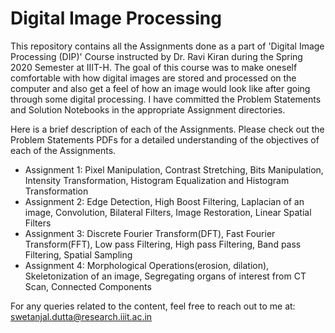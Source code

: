 # Digital Image Processing

This repository contains all the Assignments done as a part of 'Digital Image Processing (DIP)' Course instructed by Dr. Ravi Kiran during the Spring 2020 Semester at IIIT-H. The goal of this course was to make oneself comfortable with how digital images are stored and processed on the computer and also get a feel of how an image would look like after going through some digital processing. I have committed the Problem Statements and Solution Notebooks in the appropriate Assignment directories.

Here is a brief description of each of the Assignments. Please check out the Problem Statements PDFs for a detailed understanding of the objectives of each of the Assignments.

- Assignment 1: Pixel Manipulation, Contrast Stretching, Bits Manipulation, Intensity Transformation, Histogram Equalization and Histogram Transformation
- Assignment 2: Edge Detection, High Boost Filtering, Laplacian of an image, Convolution, Bilateral Filters, Image Restoration, Linear Spatial Filters
- Assignment 3: Discrete Fourier Transform(DFT), Fast Fourier Transform(FFT), Low pass Filtering, High pass Filtering, Band pass Filtering, Spatial Sampling
- Assignment 4: Morphological Operations(erosion, dilation), Skeletonization of an image, Segregating organs of interest from CT Scan, Connected Components

For any queries related to the content, feel free to reach out to me at: swetanjal.dutta@research.iiit.ac.in
